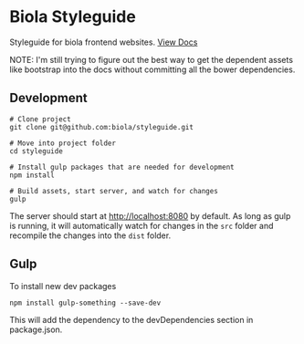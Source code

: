 # Biola Styleguide
Styleguide for biola frontend websites. [View Docs](http://biola.github.io/styleguide)

NOTE: I'm still trying to figure out the best way to get the dependent assets like bootstrap into the docs without committing all the bower dependencies.

## Development

    # Clone project
    git clone git@github.com:biola/styleguide.git

    # Move into project folder
    cd styleguide

    # Install gulp packages that are needed for development
    npm install

    # Build assets, start server, and watch for changes
    gulp

The server should start at [http://localhost:8080](http://localhost:8080) by default. As long as gulp is running, it will automatically watch for changes in the `src` folder and recompile the changes into the `dist` folder.


## Gulp

To install new dev packages

    npm install gulp-something --save-dev

This will add the dependency to the devDependencies section in package.json.
